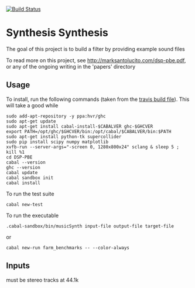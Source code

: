 [![Build Status](https://travis-ci.com/Yale-OMI/DSP-PBE.svg?branch=master)](https://travis-ci.com/Yale-OMI/DSP-PBE)

# Synthesis Synthesis

The goal of this project is to build a filter by providing example sound files

To read more on this project, see http://marksantolucito.com/dsp-pbe.pdf, or any of the ongoing writing in the 'papers' directory

## Usage

To install, run the following commands (taken from the [travis build file](.travis.yml)). This will take a good while

```
sudo add-apt-repository -y ppa:hvr/ghc
sudo apt-get update
sudo apt-get install cabal-install-$CABALVER ghc-$GHCVER
export PATH=/opt/ghc/$GHCVER/bin:/opt/cabal/$CABALVER/bin:$PATH
sudo apt-get install python-tk supercollider
sudo pip install scipy numpy matplotlib
xvfb-run --server-args="-screen 0, 1280x800x24" sclang & sleep 5 ; kill %1
cd DSP-PBE
cabal --version
ghc --version
cabal update
cabal sandbox init
cabal install
```

To run the test suite

```
cabal new-test
```

To run the executable

```
.cabal-sandbox/bin/musicSynth input-file output-file target-file
```
 
or

```
cabal new-run farm_benchmarks -- --color-always
```

## Inputs

must be stereo tracks at 44.1k
